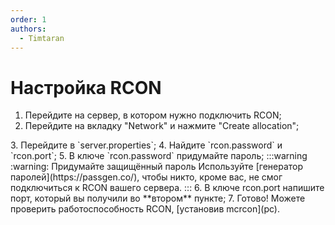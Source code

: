 ```yaml
---
order: 1
authors:
  - Timtaran
---
```


# Настройка RCON

1. Перейдите на сервер, в котором нужно подключить RCON;
2. Перейдите на вкладку "Network" и нажмите "Create allocation";
<AImg src="/minecraft/rcon/allocation-create.png" alt="Создание порта"/>
3. Перейдите в `server.properties`;
4. Найдите `rcon.password` и `rcon.port`;
5. В ключе `rcon.password` придумайте пароль;
:::warning :warning: Придумайте защищённый пароль
Используйте [генератор паролей](https://passgen.co/), чтобы никто, кроме вас, не смог подключиться к RCON вашего сервера.
:::
6. В ключе rcon.port напишите порт, который вы получили во **втором** пункте;
7. Готово! Можете проверить работоспособность RCON, [установив mcrcon](pc).
